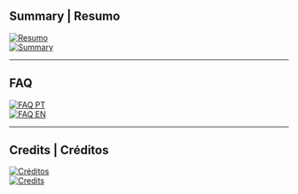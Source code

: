 ## Summary | Resumo

[![Resumo](https://img.shields.io/badge/Resumo-lightgrey?style=flat)](./about/Summary/Coldfront.md)  
[![Summary](https://img.shields.io/badge/Summary-lightgrey?style=flat)](./about/Summary/Coldfront.md)

---

## FAQ

[![FAQ PT](https://img.shields.io/badge/FAQ%20PT-blue?style=flat)](./about/FAQ/Perguntas.md)  
[![FAQ EN](https://img.shields.io/badge/FAQ%20EN-blue?style=flat)](./about/FAQ/Questions.md)

---

## Credits | Créditos

[![Créditos](https://img.shields.io/badge/Créditos-green?style=flat)](./about/Credits/Creditos.md)  
[![Credits](https://img.shields.io/badge/Credits-green?style=flat)](./about/Credits/Credits.md)
